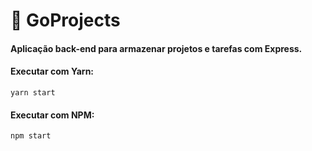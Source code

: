 # :rocket: GoProjects

#### Aplicação back-end para armazenar projetos e tarefas com Express.

#### Executar com Yarn:
    yarn start

#### Executar com NPM:
    npm start